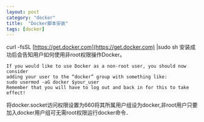 ```yaml
---
layout: post
category: "docker"
title:  "Docker脚本安装"
tags: [docker]
---
```

curl -fsSL [https://get.docker.com](https://get.docker.com) \|sudo sh
安装成功后会告知用户如何使用非root权限操作Docker。
```
If you would like to use Docker as a non-root user, you should now consider
adding your user to the “docker” group with something like:
sudo usermod -aG docker $your_user
Remember that you will have to log out and back in for this to take effect!
```
将docker.socket访问权限设置为660将其所属用户组设为docker,非root用户只要加入docker用户组可无需root权限运行docker命令．